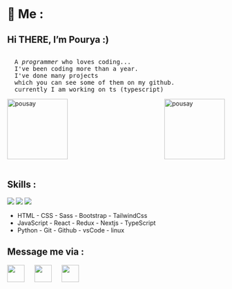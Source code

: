 <h1>👋 Me : </h1>
<h2>Hi THERE, I’m Pourya  :)</h2 >

<div style='display:flex;'> 

<pre>
  A <em>programmer</em> who loves coding...
  I've been coding more than a year.
  I've done many projects
  which you can see some of them on my github.
  currently I am working on ts (typescript)
</pre>


  
<br/>
</div>

<div style='display:flex;justify-content: space-between;' >
  <img style='height:140px;'  src="https://github-readme-stats.vercel.app/api/top-langs?username=pousay&show_icons=true&locale=en&theme=dark&layout=compact" alt="pousay" />
  &nbsp;&nbsp;&nbsp;&nbsp;
  <img style='height:140px;' src="https://github-readme-stats.vercel.app/api?username=pousay&show_icons=true&locale=en&theme=tokyonight" alt="pousay" />
</div>
<br/>



<h2>Skills : </h2>
<img src="https://skillicons.dev/icons?i=html,css,sass,bootstrap,tailwindcss" />
<img src="https://skillicons.dev/icons?i=js,react,redux,nextjs,ts" />
<img src="https://skillicons.dev/icons?i=py,git,github,vscode,linux" />

<br/>

<ul>
  <li>HTML - CSS - Sass - Bootstrap - TailwindCss</li>
  <li>JavaScript - React - Redux - Nextjs - TypeScript</li>
  <li>Python - Git - Github - vsCode - linux</li>
</ul>


<h2>Message me via : </h2> 
<a href='https://t.me/Better_ring_fring'>
  <img align='left' style='height:40px;' src="https://upload.wikimedia.org/wikipedia/commons/thumb/8/82/Telegram_logo.svg/512px-Telegram_logo.svg.png?20220101141644" />
</a>
<a href='https://discordapp.com/users/837373420764790856'>
  <img align='left' style='margin-left:20px;height:40px;' src="https://skillicons.dev/icons?i=discord" />
</a>
<a href='https://www.instagram.com/p0urya.sh/'>
  <img align='left' style='margin-left:20px;height:40px;' src="https://skillicons.dev/icons?i=instagram" />
</a>
